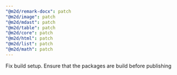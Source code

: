 ```yaml
---
"@m2d/remark-docx": patch
"@m2d/image": patch
"@m2d/mdast": patch
"@m2d/table": patch
"@m2d/core": patch
"@m2d/html": patch
"@m2d/list": patch
"@m2d/math": patch
---
```


Fix build setup. Ensure that the packages are build before publishing
